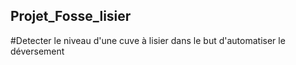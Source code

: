 ## Projet_Fosse_lisier
#Detecter le niveau d'une cuve à lisier dans le but d'automatiser le déversement 
